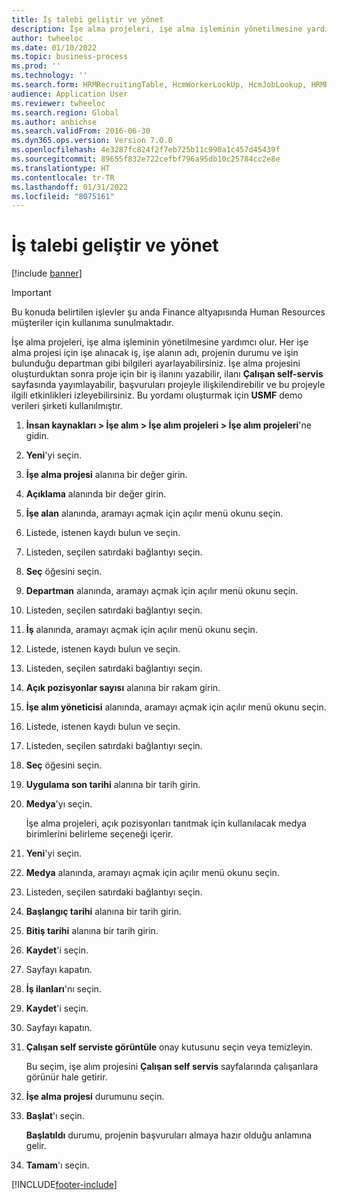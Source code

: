 ```yaml
---
title: İş talebi geliştir ve yönet
description: İşe alma projeleri, işe alma işleminin yönetilmesine yardımcı olur.
author: twheeloc
ms.date: 01/10/2022
ms.topic: business-process
ms.prod: ''
ms.technology: ''
ms.search.form: HRMRecruitingTable, HcmWorkerLookUp, HcmJobLookup, HRMRecruitingMedia, HRMRecruitingJobAd
audience: Application User
ms.reviewer: twheeloc
ms.search.region: Global
ms.author: anbichse
ms.search.validFrom: 2016-06-30
ms.dyn365.ops.version: Version 7.0.0
ms.openlocfilehash: 4e3287fc824f2f7eb725b11c990a1c457d45439f
ms.sourcegitcommit: 89655f832e722cefbf796a95db10c25784cc2e8e
ms.translationtype: HT
ms.contentlocale: tr-TR
ms.lasthandoff: 01/31/2022
ms.locfileid: "8075161"
---
```

# <a name="develop-and-open-job-requisition"></a>İş talebi geliştir ve yönet

[!include [banner](../../includes/banner.md)]

> [!IMPORTANT]
> Bu konuda belirtilen işlevler şu anda Finance altyapısında Human Resources müşteriler için kullanıma sunulmaktadır.  


İşe alma projeleri, işe alma işleminin yönetilmesine yardımcı olur. Her işe alma projesi için işe alınacak iş, işe alanın adı, projenin durumu ve işin bulunduğu departman gibi bilgileri ayarlayabilirsiniz. İşe alma projesini oluşturduktan sonra proje için bir iş ilanını yazabilir, ilanı **Çalışan self-servis** sayfasında yayımlayabilir, başvuruları projeyle ilişkilendirebilir ve bu projeyle ilgili etkinlikleri izleyebilirsiniz. Bu yordamı oluşturmak için **USMF** demo verileri şirketi kullanılmıştır.

1. **İnsan kaynakları \> İşe alım \> İşe alım projeleri \> İşe alım projeleri**'ne gidin.
2. **Yeni**'yi seçin.
3. **İşe alma projesi** alanına bir değer girin.
4. **Açıklama** alanında bir değer girin.
5. **İşe alan** alanında, aramayı açmak için açılır menü okunu seçin.
6. Listede, istenen kaydı bulun ve seçin.
7. Listeden, seçilen satırdaki bağlantıyı seçin.
8. **Seç** öğesini seçin.
9. **Departman** alanında, aramayı açmak için açılır menü okunu seçin.
10. Listeden, seçilen satırdaki bağlantıyı seçin.
11. **İş** alanında, aramayı açmak için açılır menü okunu seçin.
12. Listede, istenen kaydı bulun ve seçin.
13. Listeden, seçilen satırdaki bağlantıyı seçin.
14. **Açık pozisyonlar sayısı** alanına bir rakam girin.
15. **İşe alım yöneticisi** alanında, aramayı açmak için açılır menü okunu seçin.
16. Listede, istenen kaydı bulun ve seçin.
17. Listeden, seçilen satırdaki bağlantıyı seçin.
18. **Seç** öğesini seçin.
19. **Uygulama son tarihi** alanına bir tarih girin.
20. **Medya**'yı seçin.

    İşe alma projeleri, açık pozisyonları tanıtmak için kullanılacak medya birimlerini belirleme seçeneği içerir.

21. **Yeni**'yi seçin.
22. **Medya** alanında, aramayı açmak için açılır menü okunu seçin.
23. Listeden, seçilen satırdaki bağlantıyı seçin.
24. **Başlangıç tarihi** alanına bir tarih girin.
25. **Bitiş tarihi** alanına bir tarih girin.
26. **Kaydet**'i seçin.
27. Sayfayı kapatın.
28. **İş ilanları**'nı seçin.
29. **Kaydet**'i seçin.
30. Sayfayı kapatın.
31. **Çalışan self serviste görüntüle** onay kutusunu seçin veya temizleyin.

    Bu seçim, işe alım projesini **Çalışan self servis** sayfalarında çalışanlara görünür hale getirir.

32. **İşe alma projesi** durumunu seçin.
33. **Başlat**'ı seçin.

    **Başlatıldı** durumu, projenin başvuruları almaya hazır olduğu anlamına gelir.

34. **Tamam**'ı seçin.

[!INCLUDE[footer-include](../../../../includes/footer-banner.md)]
